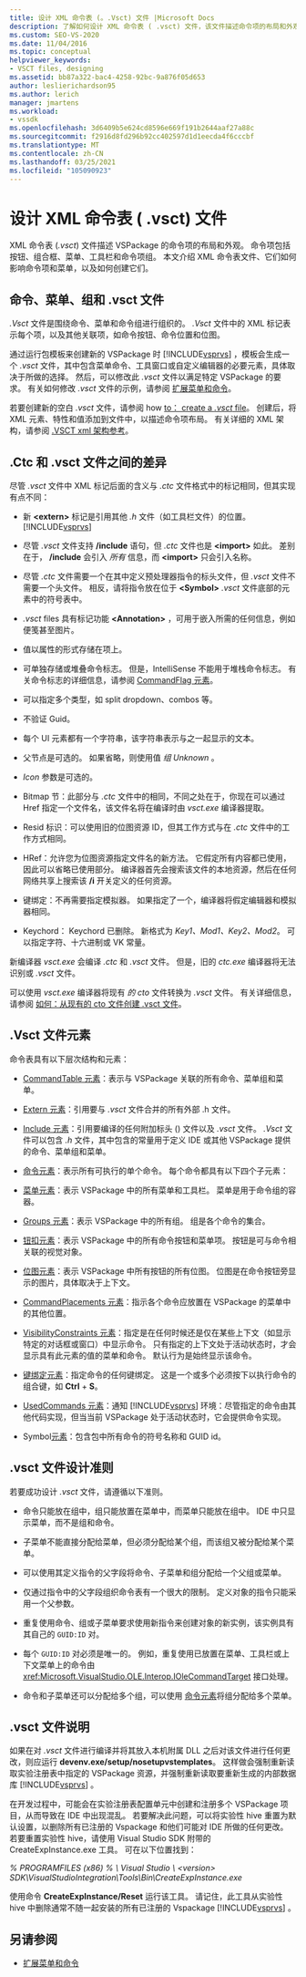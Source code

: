 ```yaml
---
title: 设计 XML 命令表 (。.Vsct) 文件 |Microsoft Docs
description: 了解如何设计 XML 命令表 ( .vsct) 文件，该文件描述命令项的布局和外观，包括按钮、组合框、菜单和工具栏。
ms.custom: SEO-VS-2020
ms.date: 11/04/2016
ms.topic: conceptual
helpviewer_keywords:
- VSCT files, designing
ms.assetid: bb87a322-bac4-4258-92bc-9a876f05d653
author: leslierichardson95
ms.author: lerich
manager: jmartens
ms.workload:
- vssdk
ms.openlocfilehash: 3d6409b5e624cd8596e669f191b2644aaf27a88c
ms.sourcegitcommit: f2916d8fd296b92cc402597d1d1eecda4f6cccbf
ms.translationtype: MT
ms.contentlocale: zh-CN
ms.lasthandoff: 03/25/2021
ms.locfileid: "105090923"
---
```

# <a name="design-xml-command-table-vsct-files"></a>设计 XML 命令表 ( .vsct) 文件
XML 命令表 (*.vsct*) 文件描述 VSPackage 的命令项的布局和外观。 命令项包括按钮、组合框、菜单、工具栏和命令项组。 本文介绍 XML 命令表文件、它们如何影响命令项和菜单，以及如何创建它们。

## <a name="commands-menus-groups-and-the-vsct-file"></a>命令、菜单、组和 .vsct 文件
 *.Vsct* 文件是围绕命令、菜单和命令组进行组织的。 *.Vsct* 文件中的 XML 标记表示每个项，以及其他关联项，如命令按钮、命令位置和位图。

 通过运行包模板来创建新的 VSPackage 时 [!INCLUDE[vsprvs](../../code-quality/includes/vsprvs_md.md)] ，模板会生成一个 *.vsct* 文件，其中包含菜单命令、工具窗口或自定义编辑器的必要元素，具体取决于所做的选择。 然后，可以修改此 *.vsct* 文件以满足特定 VSPackage 的要求。 有关如何修改 *.vsct* 文件的示例，请参阅 [扩展菜单和命令](../../extensibility/extending-menus-and-commands.md)。

 若要创建新的空白 *.vsct* 文件，请参阅 how [to： create a *.vsct* file](../../extensibility/internals/how-to-create-a-dot-vsct-file.md)。 创建后，将 XML 元素、特性和值添加到文件中，以描述命令项布局。 有关详细的 XML 架构，请参阅 [.VSCT xml 架构参考](../../extensibility/vsct-xml-schema-reference.md)。

## <a name="differences-between-ctc-and-vsct-files"></a>.Ctc 和 .vsct 文件之间的差异
 尽管 *.vsct* 文件中 XML 标记后面的含义与 *.ctc* 文件格式中的标记相同，但其实现有点不同：

- 新 **\<extern>** 标记是引用其他 *.h* 文件（如工具栏文件）的位置。 [!INCLUDE[vsprvs](../../code-quality/includes/vsprvs_md.md)]

- 尽管 *.vsct* 文件支持 **/include** 语句，但 *.ctc* 文件也是 **\<import>** 如此。 差别在于， **/include** 会引入 *所有* 信息，而 **\<import>** 只会引入名称。

- 尽管 *.ctc* 文件需要一个在其中定义预处理器指令的标头文件，但 *.vsct* 文件不需要一个头文件。 相反，请将指令放在位于 **\<Symbol>** *.vsct* 文件底部的元素中的符号表中。

- *.vsct* files 具有标记功能 **\<Annotation>** ，可用于嵌入所需的任何信息，例如便笺甚至图片。

- 值以属性的形式存储在项上。

- 可单独存储或堆叠命令标志。  但是，IntelliSense 不能用于堆栈命令标志。 有关命令标志的详细信息，请参阅 [CommandFlag 元素](../../extensibility/command-flag-element.md)。

- 可以指定多个类型，如 split dropdown、combos 等。

- 不验证 Guid。

- 每个 UI 元素都有一个字符串，该字符串表示与之一起显示的文本。

- 父节点是可选的。 如果省略，则使用值 *组 Unknown* 。

- *Icon* 参数是可选的。

- Bitmap 节：此部分与 *.ctc* 文件中的相同，不同之处在于，你现在可以通过 Href 指定一个文件名，该文件名将在编译时由 *vsct.exe* 编译器提取。

- Resid 标识：可以使用旧的位图资源 ID，但其工作方式与在 *.ctc* 文件中的工作方式相同。

- HRef：允许您为位图资源指定文件名的新方法。 它假定所有内容都已使用，因此可以省略已使用部分。 编译器首先会搜索该文件的本地资源，然后在任何网络共享上搜索该 **/i** 开关定义的任何资源。

- 键绑定：不再需要指定模拟器。 如果指定了一个，编译器将假定编辑器和模拟器相同。

- Keychord： Keychord 已删除。 新格式为 *Key1、Mod1、Key2、Mod2*。  可以指定字符、十六进制或 VK 常量。

新编译器 *vsct.exe* 会编译 *.ctc* 和 *.vsct* 文件。 但是，旧的 *ctc.exe* 编译器将无法识别或 *.vsct* 文件。

可以使用 *vsct.exe* 编译器将现有 *的 cto* 文件转换为 *.vsct* 文件。 有关详细信息，请参阅 [如何：从现有的 cto 文件创建 .vsct 文件](../../extensibility/internals/how-to-create-a-dot-vsct-file.md#how-to-create-a-dot-vsct-file-from-an-existing-dot-cto-file)。

## <a name="the-vsct-file-elements"></a>.Vsct 文件元素
 命令表具有以下层次结构和元素：

- [CommandTable 元素](../../extensibility/commandtable-element.md)：表示与 VSPackage 关联的所有命令、菜单组和菜单。

- [Extern 元素](../../extensibility/extern-element.md)：引用要与 *.vsct* 文件合并的所有外部 .h 文件。

- [Include 元素](../../extensibility/include-element.md)：引用要编译的任何附加标头 () 文件以及 *.vsct* 文件。 *.Vsct* 文件可以包含 *.h* 文件，其中包含的常量用于定义 IDE 或其他 VSPackage 提供的命令、菜单组和菜单。

- [命令元素](../../extensibility/commands-element.md)：表示所有可执行的单个命令。 每个命令都具有以下四个子元素：

- [菜单元素](../../extensibility/menus-element.md)：表示 VSPackage 中的所有菜单和工具栏。 菜单是用于命令组的容器。

- [Groups 元素](../../extensibility/groups-element.md)：表示 VSPackage 中的所有组。 组是各个命令的集合。

- [钮扣元素](../../extensibility/buttons-element.md)：表示 VSPackage 中的所有命令按钮和菜单项。 按钮是可与命令相关联的视觉对象。

- [位图元素](../../extensibility/bitmaps-element.md)：表示 VSPackage 中所有按钮的所有位图。 位图是在命令按钮旁显示的图片，具体取决于上下文。

- [CommandPlacements 元素](../../extensibility/commandplacements-element.md)：指示各个命令应放置在 VSPackage 的菜单中的其他位置。

- [VisibilityConstraints 元素](../../extensibility/visibilityconstraints-element.md)：指定是在任何时候还是仅在某些上下文（如显示特定的对话框或窗口）中显示命令。 只有指定的上下文处于活动状态时，才会显示具有此元素的值的菜单和命令。 默认行为是始终显示该命令。

- [键绑定元素](../../extensibility/keybindings-element.md)：指定命令的任何键绑定。 这是一个或多个必须按下以执行命令的组合键，如 **Ctrl** + **S**。

- [UsedCommands 元素](../../extensibility/usedcommands-element.md)：通知 [!INCLUDE[vsprvs](../../code-quality/includes/vsprvs_md.md)] 环境：尽管指定的命令由其他代码实现，但当当前 VSPackage 处于活动状态时，它会提供命令实现。

- Symbol[元素](../../extensibility/symbols-element.md)：包含包中所有命令的符号名称和 GUID id。

## <a name="vsct-file-design-guidelines"></a>.vsct 文件设计准则
 若要成功设计 *.vsct* 文件，请遵循以下准则。

- 命令只能放在组中，组只能放置在菜单中，而菜单只能放在组中。 IDE 中只显示菜单，而不是组和命令。

- 子菜单不能直接分配给菜单，但必须分配给某个组，而该组又被分配给某个菜单。

- 可以使用其定义指令的父字段将命令、子菜单和组分配给一个父组或菜单。

- 仅通过指令中的父字段组织命令表有一个很大的限制。 定义对象的指令只能采用一个父参数。

- 重复使用命令、组或子菜单要求使用新指令来创建对象的新实例，该实例具有其自己的 `GUID:ID` 对。

- 每个 `GUID:ID` 对必须是唯一的。 例如，重复使用已放置在菜单、工具栏或上下文菜单上的命令由 <xref:Microsoft.VisualStudio.OLE.Interop.IOleCommandTarget> 接口处理。

- 命令和子菜单还可以分配给多个组，可以使用 [命令元素](../../extensibility/commands-element.md)将组分配给多个菜单。

## <a name="vsct-file-notes"></a>.vsct 文件说明
 如果在对 *.vsct* 文件进行编译并将其放入本机附属 DLL 之后对该文件进行任何更改，则应运行 **devenv.exe/setup/nosetupvstemplates**。 这样做会强制重新读取实验注册表中指定的 VSPackage 资源，并强制重新读取要重新生成的内部数据库 [!INCLUDE[vsprvs](../../code-quality/includes/vsprvs_md.md)] 。

 在开发过程中，可能会在实验注册表配置单元中创建和注册多个 VSPackage 项目，从而导致在 IDE 中出现混乱。 若要解决此问题，可以将实验性 hive 重置为默认设置，以删除所有已注册的 Vspackage 和他们可能对 IDE 所做的任何更改。 若要重置实验性 hive，请使用 Visual Studio SDK 附带的 CreateExpInstance.exe 工具。 可在以下位置找到：

 *% PROGRAMFILES (x86) % \ Visual Studio \\ \<version> SDK\VisualStudioIntegration\Tools\Bin\CreateExpInstance.exe*

 使用命令 **CreateExpInstance/Reset** 运行该工具。 请记住，此工具从实验性 hive 中删除通常不随一起安装的所有已注册的 Vspackage [!INCLUDE[vsprvs](../../code-quality/includes/vsprvs_md.md)] 。

## <a name="see-also"></a>另请参阅
- [扩展菜单和命令](../../extensibility/extending-menus-and-commands.md)
